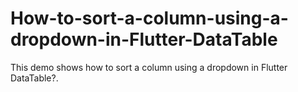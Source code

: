 # How-to-sort-a-column-using-a-dropdown-in-Flutter-DataTable
This demo shows how to sort a column using a dropdown in Flutter DataTable?.
